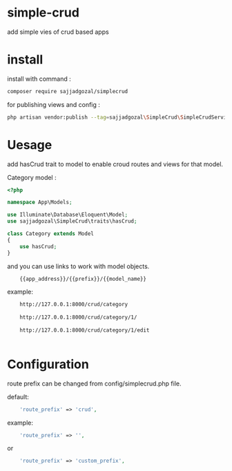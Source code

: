 # simple-crud
add simple vies of crud based apps 

# install

install with command :

```bash
composer require sajjadgozal/simplecrud
```

for publishing views and config :


```bash
php artisan vendor:publish --tag=sajjadgozal\SimpleCrud\SimpleCrudServiceProvider
```

# Uesage

add hasCrud trait to model to enable croud routes and views for that model.

Category model : 

```php
<?php

namespace App\Models;

use Illuminate\Database\Eloquent\Model;
use sajjadgozal\SimpleCrud\traits\hasCrud;

class Category extends Model
{
    use hasCrud;
}

```

and you can use links to work with model objects.

```bash
    {{app_address}}/{{prefix}}/{{model_name}} 
```

example:
```bash
    http://127.0.0.1:8000/crud/category
    
    http://127.0.0.1:8000/crud/category/1/
    
    http://127.0.0.1:8000/crud/category/1/edit
    
```

# Configuration

route prefix can be changed from config/simplecrud.php file. 

default: 
```php
    'route_prefix' => 'crud',
```
example: 
```php
    'route_prefix' => '',
```
or
```php
    'route_prefix' => 'custom_prefix',
```
